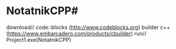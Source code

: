 # NotatnikCPP#

download//
code::blocks (http://www.codeblocks.org)
builder c++ (https://www.embarcadero.com/products/cbuilder)
run// 
Project1.exe(NotatnikCPP)

